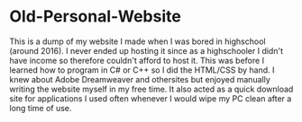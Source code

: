 # Old-Personal-Website

This is a dump of my website I made when I was bored in highschool (around 2016). I never ended up hosting it since as a highschooler I didn't have income so therefore couldn't afford to host it. This was before I learned how to program in C# or C++ so I did the HTML/CSS by hand. I knew about Adobe Dreamweaver and othersites but enjoyed manually writing the website myself in my free time. It also acted as a quick download site for applications I used often whenever I would wipe my PC clean after a long time of use.
